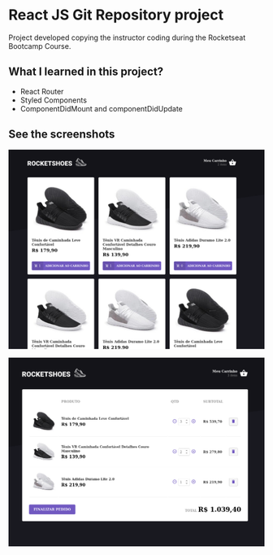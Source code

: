 # React JS Git Repository project

Project developed copying the instructor coding during the Rocketseat Bootcamp Course.

## What I learned in this project?

- React Router
- Styled Components
- ComponentDidMount and componentDidUpdate

## See the screenshots

![List Repositories](readme/screenshot-1.png)

![See Repository](readme/screenshot-2.png)
